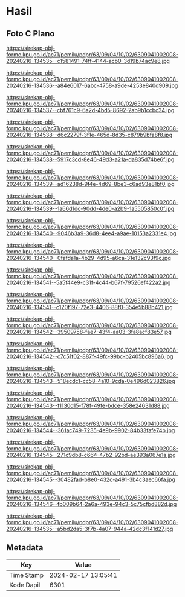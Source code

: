 # Hasil

## Foto C Plano

https://sirekap-obj-formc.kpu.go.id/ac71/pemilu/pdpr/63/09/04/10/02/6309041002008-20240216-134535--c1581491-74ff-4144-acb0-3d19b74ac9e8.jpg

https://sirekap-obj-formc.kpu.go.id/ac71/pemilu/pdpr/63/09/04/10/02/6309041002008-20240216-134536--a84e6017-6abc-4758-a9de-4253e840d909.jpg

https://sirekap-obj-formc.kpu.go.id/ac71/pemilu/pdpr/63/09/04/10/02/6309041002008-20240216-134537--cbf761c9-6a2d-4bd5-8692-2ab9b1ccbc34.jpg

https://sirekap-obj-formc.kpu.go.id/ac71/pemilu/pdpr/63/09/04/10/02/6309041002008-20240216-134538--d6c2279f-3f1e-465d-8d35-c879b9bfa8f8.jpg

https://sirekap-obj-formc.kpu.go.id/ac71/pemilu/pdpr/63/09/04/10/02/6309041002008-20240216-134538--5917c3cd-8e46-49d3-a21a-da835d74be6f.jpg

https://sirekap-obj-formc.kpu.go.id/ac71/pemilu/pdpr/63/09/04/10/02/6309041002008-20240216-134539--ad16238d-9f4e-4d69-8be3-c6ad93e81bf0.jpg

https://sirekap-obj-formc.kpu.go.id/ac71/pemilu/pdpr/63/09/04/10/02/6309041002008-20240216-134539--1a66d1dc-90dd-4de0-a2b9-1a5505850c0f.jpg

https://sirekap-obj-formc.kpu.go.id/ac71/pemilu/pdpr/63/09/04/10/02/6309041002008-20240216-134540--9046b3a9-36d8-4ee4-a9ae-10153a2331e4.jpg

https://sirekap-obj-formc.kpu.go.id/ac71/pemilu/pdpr/63/09/04/10/02/6309041002008-20240216-134540--0fafda1a-4b29-4d95-a6ca-31e132c93f9c.jpg

https://sirekap-obj-formc.kpu.go.id/ac71/pemilu/pdpr/63/09/04/10/02/6309041002008-20240216-134541--5a5f44e9-c31f-4c44-b67f-79526ef422a2.jpg

https://sirekap-obj-formc.kpu.go.id/ac71/pemilu/pdpr/63/09/04/10/02/6309041002008-20240216-134541--c120f197-72e3-4406-88f0-354e5b88b421.jpg

https://sirekap-obj-formc.kpu.go.id/ac71/pemilu/pdpr/63/09/04/10/02/6309041002008-20240216-134542--39509758-fae7-43f4-aa03-3fa8acf83e57.jpg

https://sirekap-obj-formc.kpu.go.id/ac71/pemilu/pdpr/63/09/04/10/02/6309041002008-20240216-134542--c7c51f02-887f-49fc-99bc-b2405bc896a6.jpg

https://sirekap-obj-formc.kpu.go.id/ac71/pemilu/pdpr/63/09/04/10/02/6309041002008-20240216-134543--518ecdc1-cc58-4a10-9cda-0e496d023826.jpg

https://sirekap-obj-formc.kpu.go.id/ac71/pemilu/pdpr/63/09/04/10/02/6309041002008-20240216-134543--f1130d15-f78f-49fe-bdce-358e24631d88.jpg

https://sirekap-obj-formc.kpu.go.id/ac71/pemilu/pdpr/63/09/04/10/02/6309041002008-20240216-134544--361ac749-7235-4e9b-9902-84b33fafe74b.jpg

https://sirekap-obj-formc.kpu.go.id/ac71/pemilu/pdpr/63/09/04/10/02/6309041002008-20240216-134545--271c9db8-c664-47b2-92bd-ae393a067e1a.jpg

https://sirekap-obj-formc.kpu.go.id/ac71/pemilu/pdpr/63/09/04/10/02/6309041002008-20240216-134545--30482fad-b8e0-432c-a491-3b4c3aec66fa.jpg

https://sirekap-obj-formc.kpu.go.id/ac71/pemilu/pdpr/63/09/04/10/02/6309041002008-20240216-134546--fb009b64-2a6a-493e-94c3-5c75cfbd882d.jpg

https://sirekap-obj-formc.kpu.go.id/ac71/pemilu/pdpr/63/09/04/10/02/6309041002008-20240216-134535--a5bd2da5-3f7b-4a07-944a-42dc3f141d27.jpg


## Metadata

| Key        | Value               |
| ---------- | ------------------- |
| Time Stamp | 2024-02-17 13:05:41 |
| Kode Dapil | 6301                |



